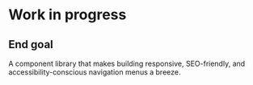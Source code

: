 # Work in progress

## End goal

A component library that makes building responsive, SEO-friendly, and accessibility-conscious navigation menus a breeze.
